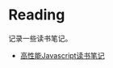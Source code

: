# Reading
记录一些读书笔记。

* [高性能Javascript读书笔记](https://github.com/Rcong/Reading/tree/master/%E9%AB%98%E6%80%A7%E8%83%BDJavaScript)
